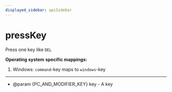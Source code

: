 ```yaml
---
displayed_sidebar: apiSidebar
---
```

# pressKey

Press one key like `DEL`

**Operating system specific mappings:**
1. Windows: `command`-key maps to `windows`-key
---

   * @param \{PC_AND_MODIFIER_KEY} key - A key
